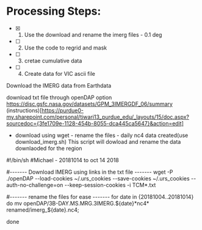 



# Processing Steps:
- [x] 1. Use the download and rename the imerg files - 0.1 deg
- [ ] 2. Use the code to regrid and mask
- [ ] 3. cretae cumulative data
- [ ] 4. Create data for VIC ascii file


Download the IMERG data from Earthdata

download txt file through openDAP option https://disc.gsfc.nasa.gov/datasets/GPM_3IMERGDF_06/summary (instructions)[https://purdue0-my.sharepoint.com/personal/tiwari13_purdue_edu/_layouts/15/doc.aspx?sourcedoc={3fe1709e-1128-454b-8055-dca445ca5647}&action=edit] 
  - download using wget - rename the files - daily nc4 data created(use download_imerg.sh)
This script will dowload and rename the data downlaoded for the region

#!/bin/sh
#Michael - 20181014 to oct 14 2018

#------- Download IMERG using links in the txt file -------
wget -P ./openDAP --load-cookies ~/.urs_cookies --save-cookies ~/.urs_cookies --auth-no-challenge=on --keep-session-cookies -i TCM*.txt

#------- rename the files for ease -------
for date in {20181004..20181014}
do
mv openDAP/3B-DAY.MS.MRG.3IMERG.${date}*nc4* renamed/imerg_${date}.nc4;

done
